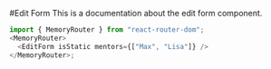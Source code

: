 #Edit Form
This is a documentation about the edit form component.

```js
import { MemoryRouter } from "react-router-dom";
<MemoryRouter>
  <EditForm isStatic mentors={["Max", "Lisa"]} />
</MemoryRouter>;
```
